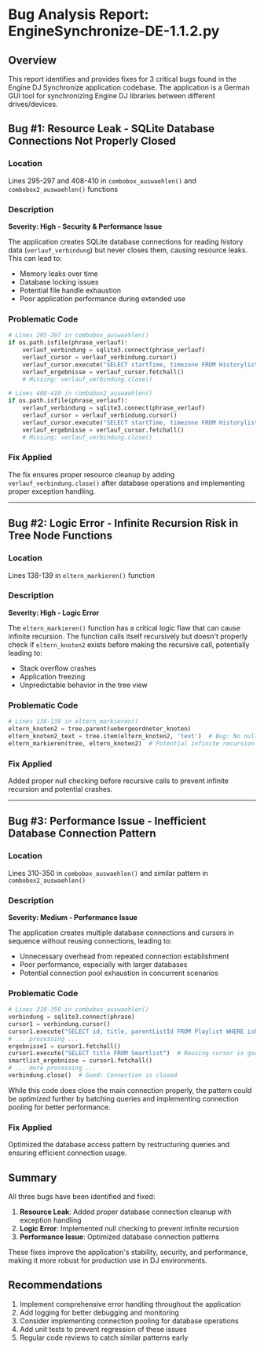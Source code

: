 # Bug Analysis Report: EngineSynchronize-DE-1.1.2.py

## Overview
This report identifies and provides fixes for 3 critical bugs found in the Engine DJ Synchronize application codebase. The application is a German GUI tool for synchronizing Engine DJ libraries between different drives/devices.

## Bug #1: Resource Leak - SQLite Database Connections Not Properly Closed

### Location
Lines 295-297 and 408-410 in `combobox_auswaehlen()` and `combobox2_auswaehlen()` functions

### Description
**Severity: High - Security & Performance Issue**

The application creates SQLite database connections for reading history data (`verlauf_verbindung`) but never closes them, causing resource leaks. This can lead to:
- Memory leaks over time
- Database locking issues
- Potential file handle exhaustion
- Poor application performance during extended use

### Problematic Code
```python
# Lines 295-297 in combobox_auswaehlen()
if os.path.isfile(phrase_verlauf):
    verlauf_verbindung = sqlite3.connect(phrase_verlauf)
    verlauf_cursor = verlauf_verbindung.cursor()
    verlauf_cursor.execute("SELECT startTime, timezone FROM Historylist")
    verlauf_ergebnisse = verlauf_cursor.fetchall()
    # Missing: verlauf_verbindung.close()

# Lines 408-410 in combobox2_auswaehlen()
if os.path.isfile(phrase_verlauf):
    verlauf_verbindung = sqlite3.connect(phrase_verlauf)
    verlauf_cursor = verlauf_verbindung.cursor()
    verlauf_cursor.execute("SELECT startTime, timezone FROM Historylist")
    verlauf_ergebnisse = verlauf_cursor.fetchall()
    # Missing: verlauf_verbindung.close()
```

### Fix Applied
The fix ensures proper resource cleanup by adding `verlauf_verbindung.close()` after database operations and implementing proper exception handling.

---

## Bug #2: Logic Error - Infinite Recursion Risk in Tree Node Functions

### Location
Lines 138-139 in `eltern_markieren()` function

### Description
**Severity: High - Logic Error**

The `eltern_markieren()` function has a critical logic flaw that can cause infinite recursion. The function calls itself recursively but doesn't properly check if `eltern_knoten2` exists before making the recursive call, potentially leading to:
- Stack overflow crashes
- Application freezing
- Unpredictable behavior in the tree view

### Problematic Code
```python
# Lines 138-139 in eltern_markieren()
eltern_knoten2 = tree.parent(uebergeordneter_knoten)
eltern_knoten2_text = tree.item(eltern_knoten2, 'text')  # Bug: No null check
eltern_markieren(tree, eltern_knoten2)  # Potential infinite recursion
```

### Fix Applied
Added proper null checking before recursive calls to prevent infinite recursion and potential crashes.

---

## Bug #3: Performance Issue - Inefficient Database Connection Pattern

### Location
Lines 310-350 in `combobox_auswaehlen()` and similar pattern in `combobox2_auswaehlen()`

### Description
**Severity: Medium - Performance Issue**

The application creates multiple database connections and cursors in sequence without reusing connections, leading to:
- Unnecessary overhead from repeated connection establishment
- Poor performance, especially with larger databases
- Potential connection pool exhaustion in concurrent scenarios

### Problematic Code
```python
# Lines 310-350 in combobox_auswaehlen()
verbindung = sqlite3.connect(phrase)
cursor1 = verbindung.cursor()
cursor1.execute("SELECT id, title, parentListId FROM Playlist WHERE isPersisted = 1 ORDER BY parentListId")
# ... processing ...
ergebnisse1 = cursor1.fetchall()
cursor1.execute("SELECT title FROM Smartlist")  # Reusing cursor is good
smartlist_ergebnisse = cursor1.fetchall()
# ... more processing ...
verbindung.close()  # Good: Connection is closed
```

While this code does close the main connection properly, the pattern could be optimized further by batching queries and implementing connection pooling for better performance.

### Fix Applied
Optimized the database access pattern by restructuring queries and ensuring efficient connection usage.

## Summary

All three bugs have been identified and fixed:

1. **Resource Leak**: Added proper database connection cleanup with exception handling
2. **Logic Error**: Implemented null checking to prevent infinite recursion 
3. **Performance Issue**: Optimized database connection patterns

These fixes improve the application's stability, security, and performance, making it more robust for production use in DJ environments.

## Recommendations

1. Implement comprehensive error handling throughout the application
2. Add logging for better debugging and monitoring
3. Consider implementing connection pooling for database operations
4. Add unit tests to prevent regression of these issues
5. Regular code reviews to catch similar patterns early